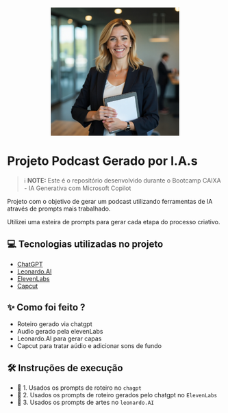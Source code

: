 <p align="center">
<img 
    src="./assets/Professional_woman.jpeg"
    width="300"
/>
</p>

# Projeto Podcast Gerado por I.A.s


 > ℹ️ **NOTE:** Este é o repositório desenvolvido durante o Bootcamp CAIXA - IA Generativa com Microsoft Copilot

Projeto com o objetivo de gerar um podcast utilizando ferramentas de IA através de prompts mais trabalhado.

Utilizei uma esteira de prompts para gerar cada etapa do processo criativo.

## 💻 Tecnologias utilizadas no projeto

- [ChatGPT](https://chat.openai.com/) 
- [Leonardo.AI](https://leonardo.ai/)
- [ElevenLabs](https://beta.elevenlabs.io/)
- [Capcut](https://www.capcut.com/pt-br/)

## ✨ Como foi feito ?

- Roteiro gerado via chatgpt
- Audio gerado pela elevenLabs
- Leonardo.AI para gerar capas
- Capcut para tratar aúdio e adicionar sons de fundo

## 🛠️ Instruções de execução

- 🤖 1. Usados os prompts de roteiro no `chagpt`
- 🤖 2. Usados os prompts de roteiro gerados pelo chatgpt no  `ElevenLabs`
- 🤖 3. Usados os prompts de artes no `leonardo.AI`

<br/><br/>
<p>
